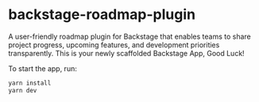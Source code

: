 # backstage-roadmap-plugin

A user-friendly roadmap plugin for Backstage that enables teams to share project progress, upcoming features, and development priorities transparently.
This is your newly scaffolded Backstage App, Good Luck!

To start the app, run:

```sh
yarn install
yarn dev
```
